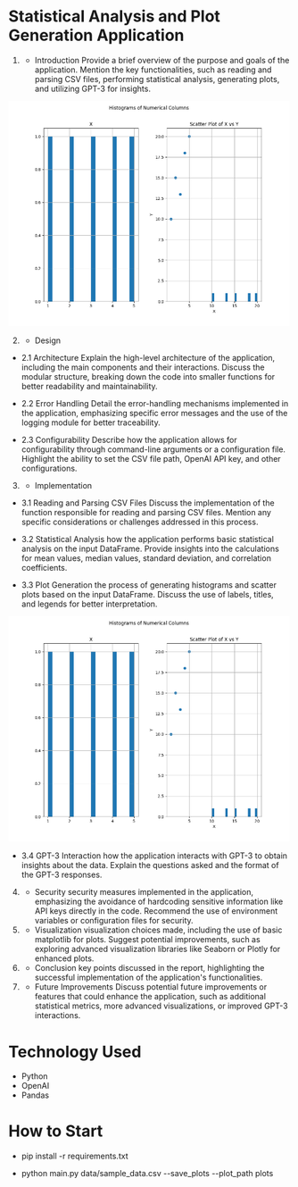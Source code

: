 # Statistical Analysis and Plot Generation Application

1. - Introduction
Provide a brief overview of the purpose and goals of the application. Mention the key functionalities, such as reading and parsing CSV files, performing statistical analysis, generating plots, and utilizing GPT-3 for insights.

![alt text](image.png)

2. - Design
- 2.1 Architecture
Explain the high-level architecture of the application, including the main components and their interactions. Discuss the modular structure, breaking down the code into smaller functions for better readability and maintainability.

- 2.2 Error Handling
Detail the error-handling mechanisms implemented in the application, emphasizing specific error messages and the use of the logging module for better traceability.

- 2.3 Configurability
Describe how the application allows for configurability through command-line arguments or a configuration file. Highlight the ability to set the CSV file path, OpenAI API key, and other configurations.

3. - Implementation
- 3.1 Reading and Parsing CSV Files
Discuss the implementation of the function responsible for reading and parsing CSV files. Mention any specific considerations or challenges addressed in this process.

- 3.2 Statistical Analysis
how the application performs basic statistical analysis on the input DataFrame. Provide insights into the calculations for mean values, median values, standard deviation, and correlation coefficients.

- 3.3 Plot Generation
the process of generating histograms and scatter plots based on the input DataFrame. Discuss the use of labels, titles, and legends for better interpretation.

![alt text](image-1.png)

- 3.4 GPT-3 Interaction
 how the application interacts with GPT-3 to obtain insights about the data. Explain the questions asked and the format of the GPT-3 responses.

4. - Security
security measures implemented in the application, emphasizing the avoidance of hardcoding sensitive information like API keys directly in the code. Recommend the use of environment variables or configuration files for security.

5. - Visualization
visualization choices made, including the use of basic matplotlib for plots. Suggest potential improvements, such as exploring advanced visualization libraries like Seaborn or Plotly for enhanced plots.

6. - Conclusion
 key points discussed in the report, highlighting the successful implementation of the application's functionalities.

7. - Future Improvements
Discuss potential future improvements or features that could enhance the application, such as additional statistical metrics, more advanced visualizations, or improved GPT-3 interactions.

# Technology Used
- Python
- OpenAI
- Pandas

# How to Start

- pip install -r requirements.txt

- python main.py data/sample_data.csv --save_plots --plot_path plots

